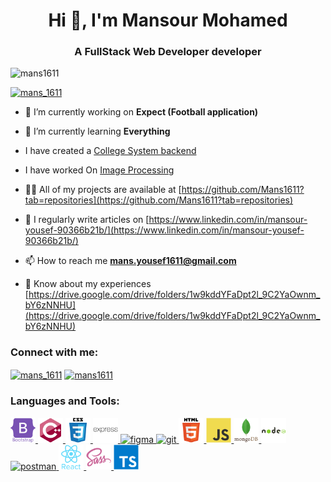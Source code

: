 <h1 align="center">Hi 👋, I'm Mansour Mohamed</h1>
<h3 align="center">A FullStack Web Developer developer</h3>

<p align="left"> <img src="https://komarev.com/ghpvc/?username=mans1611&label=Profile%20views&color=0e75b6&style=flat" alt="mans1611" /> </p>

<p align="left"> <a href="https://twitter.com/mans_1611" target="blank"><img src="https://img.shields.io/twitter/follow/mans_1611?logo=twitter&style=for-the-badge" alt="mans_1611" /></a> </p>

- 🔭 I’m currently working on **Expect (Football application)**

- 🌱 I’m currently learning **Everything**

- I have created a [College System backend](https://github.com/Mans1611/Backend_Project)

- I have worked On [Image Processing](https://github.com/Mans1611/Image-Processing-Project-)

- 👨‍💻 All of my projects are available at [https://github.com/Mans1611?tab=repositories](https://github.com/Mans1611?tab=repositories)

- 📝 I regularly write articles on [https://www.linkedin.com/in/mansour-yousef-90366b21b/](https://www.linkedin.com/in/mansour-yousef-90366b21b/)

- 📫 How to reach me **mans.yousef1611@gmail.com**

- 📄 Know about my experiences [https://drive.google.com/drive/folders/1w9kddYFaDpt2l_9C2YaOwnm_bY6zNNHU](https://drive.google.com/drive/folders/1w9kddYFaDpt2l_9C2YaOwnm_bY6zNNHU)

<h3 align="left">Connect with me:</h3>
<p align="left">
<a href="https://twitter.com/mans_1611" target="blank"><img align="center" src="https://raw.githubusercontent.com/rahuldkjain/github-profile-readme-generator/master/src/images/icons/Social/twitter.svg" alt="mans_1611" height="30" width="40" /></a>
<a href="https://codesandbox.com/mans1611" target="blank"><img align="center" src="https://raw.githubusercontent.com/rahuldkjain/github-profile-readme-generator/master/src/images/icons/Social/codesandbox.svg" alt="mans1611" height="30" width="40" /></a>
</p>

<h3 align="left">Languages and Tools:</h3>
<p align="left"> <a href="https://getbootstrap.com" target="_blank" rel="noreferrer"> <img src="https://raw.githubusercontent.com/devicons/devicon/master/icons/bootstrap/bootstrap-plain-wordmark.svg" alt="bootstrap" width="40" height="40"/> </a> <a href="https://www.w3schools.com/cpp/" target="_blank" rel="noreferrer"> <img src="https://raw.githubusercontent.com/devicons/devicon/master/icons/cplusplus/cplusplus-original.svg" alt="cplusplus" width="40" height="40"/> </a> <a href="https://www.w3schools.com/css/" target="_blank" rel="noreferrer"> <img src="https://raw.githubusercontent.com/devicons/devicon/master/icons/css3/css3-original-wordmark.svg" alt="css3" width="40" height="40"/> </a> <a href="https://expressjs.com" target="_blank" rel="noreferrer"> <img src="https://raw.githubusercontent.com/devicons/devicon/master/icons/express/express-original-wordmark.svg" alt="express" width="40" height="40"/> </a> <a href="https://www.figma.com/" target="_blank" rel="noreferrer"> <img src="https://www.vectorlogo.zone/logos/figma/figma-icon.svg" alt="figma" width="40" height="40"/> </a> <a href="https://git-scm.com/" target="_blank" rel="noreferrer"> <img src="https://www.vectorlogo.zone/logos/git-scm/git-scm-icon.svg" alt="git" width="40" height="40"/> </a> <a href="https://www.w3.org/html/" target="_blank" rel="noreferrer"> <img src="https://raw.githubusercontent.com/devicons/devicon/master/icons/html5/html5-original-wordmark.svg" alt="html5" width="40" height="40"/> </a> <a href="https://developer.mozilla.org/en-US/docs/Web/JavaScript" target="_blank" rel="noreferrer"> <img src="https://raw.githubusercontent.com/devicons/devicon/master/icons/javascript/javascript-original.svg" alt="javascript" width="40" height="40"/> </a> <a href="https://www.mongodb.com/" target="_blank" rel="noreferrer"> <img src="https://raw.githubusercontent.com/devicons/devicon/master/icons/mongodb/mongodb-original-wordmark.svg" alt="mongodb" width="40" height="40"/> </a> <a href="https://nodejs.org" target="_blank" rel="noreferrer"> <img src="https://raw.githubusercontent.com/devicons/devicon/master/icons/nodejs/nodejs-original-wordmark.svg" alt="nodejs" width="40" height="40"/> </a> <a href="https://postman.com" target="_blank" rel="noreferrer"> <img src="https://www.vectorlogo.zone/logos/getpostman/getpostman-icon.svg" alt="postman" width="40" height="40"/> </a> <a href="https://reactjs.org/" target="_blank" rel="noreferrer"> <img src="https://raw.githubusercontent.com/devicons/devicon/master/icons/react/react-original-wordmark.svg" alt="react" width="40" height="40"/> </a> <a href="https://sass-lang.com" target="_blank" rel="noreferrer"> <img src="https://raw.githubusercontent.com/devicons/devicon/master/icons/sass/sass-original.svg" alt="sass" width="40" height="40"/> </a> <a href="https://www.typescriptlang.org/" target="_blank" rel="noreferrer"> <img src="https://raw.githubusercontent.com/devicons/devicon/master/icons/typescript/typescript-original.svg" alt="typescript" width="40" height="40"/> </a> </p>

